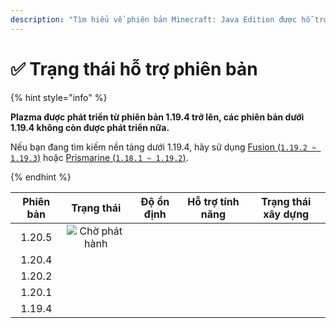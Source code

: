 ```yaml
---
description: "Tìm hiểu về phiên bản Minecraft: Java Edition được hỗ trợ trong Plazma."
---
```


# ✅ Trạng thái hỗ trợ phiên bản

{% hint style="info" %}

**Plazma được phát triển từ phiên bản 1.19.4 trở lên, các phiên bản dưới 1.19.4 không còn được phát triển nữa.**

Nếu bạn đang tìm kiếm nền tảng dưới 1.19.4, hãy sử dụng [Fusion (`1.19.2 ~ 1.19.3`)](https://github.com/RuinedTechnologyUnify/Fusion) hoặc [Prismarine (`1.18.1 ~ 1.19.2`)](https://github.com/PrismarineTeam/Prismarine).

{% endhint %}

[wait]: https://img.shields.io/badge/Chờ%20phát%20hành%20-gray?style=for-the-badge

| Phiên bản |                                                                         Trạng thái                                                                        |                                                              Độ ổn định                                                              |                                                           Hỗ trợ tính năng                                                           |                                                                            Trạng thái xây dựng                                                                            |
| :-------: | :-------------------------------------------------------------------------------------------------------------------------------------------------------: | :----------------------------------------------------------------------------------------------------------------------------------: | :----------------------------------------------------------------------------------------------------------------------------------: | :-----------------------------------------------------------------------------------------------------------------------------------------------------------------------: |
|   1.20.5  |                                                                   ![Chờ phát hành][wait]                                                                  | <img src="https://img.shields.io/badge%EC%A0%95%EB%B3%B4%20%EC%97%86%EC%9D%8C-gray?style=for-the-badge" alt="" data-size="original"> | <img src="https://img.shields.io/badge%EC%A0%95%EB%B3%B4%20%EC%97%86%EC%9D%8C-gray?style=for-the-badge" alt="" data-size="original"> |                    <img src="https://img.shields.io/badge%EC%A0%95%EB%B3%B4%20%EC%97%86%EC%9D%8C-gray?style=for-the-badge" alt="" data-size="original">                   |
|   1.20.4  |                <img src="https://img.shields.io/badge%EC%A7%80%EC%9B%90%EC%A4%91-success?style=for-the-badge" alt="" data-size="original">                | <img src="https://img.shields.io/badge%EB%A7%A4%EC%9A%B0%20%EC%A2%8B%EC%9D%8C-blue?style=for-the-badge" alt="" data-size="original"> |                 <img src="https://img.shields.io/badge/100%25-blue?style=for-the-badge" alt="" data-size="original">                 | <img src="https://img.shields.io/github/actions/workflow/status/PlazmaMC/Plazma/release.yml?style=for-the-badge&label=%20&branch=ver/1.20.4" alt="" data-size="original"> |
|   1.20.2  | <img src="https://img.shields.io/badge%EA%B8%B0%EB%8A%A5%20%EC%B6%94%EA%B0%80%20%EC%A2%85%EB%A3%8C-blue?style=for-the-badge" alt="" data-size="original"> | <img src="https://img.shields.io/badge%EB%A7%A4%EC%9A%B0%20%EC%A2%8B%EC%9D%8C-blue?style=for-the-badge" alt="" data-size="original"> |                 <img src="https://img.shields.io/badge/100%25-blue?style=for-the-badge" alt="" data-size="original">                 | <img src="https://img.shields.io/github/actions/workflow/status/PlazmaMC/Plazma/release.yml?style=for-the-badge&label=%20&branch=ver/1.20.2" alt="" data-size="original"> |
|   1.20.1  |            <img src="https://img.shields.io/badge%EC%A7%80%EC%9B%90%20%EC%A2%85%EB%A3%8C-red?style=for-the-badge" alt="" data-size="original">            | <img src="https://img.shields.io/badge%EB%A7%A4%EC%9A%B0%20%EC%A2%8B%EC%9D%8C-blue?style=for-the-badge" alt="" data-size="original"> |                 <img src="https://img.shields.io/badge/100%25-blue?style=for-the-badge" alt="" data-size="original">                 |                    <img src="https://img.shields.io/badge%EC%A0%95%EB%B3%B4%20%EC%97%86%EC%9D%8C-gray?style=for-the-badge" alt="" data-size="original">                   |
|   1.19.4  |            <img src="https://img.shields.io/badge%EC%A7%80%EC%9B%90%20%EC%A2%85%EB%A3%8C-red?style=for-the-badge" alt="" data-size="original">            | <img src="https://img.shields.io/badge%EB%A7%A4%EC%9A%B0%20%EC%A2%8B%EC%9D%8C-blue?style=for-the-badge" alt="" data-size="original"> |                 <img src="https://img.shields.io/badge/100%25-blue?style=for-the-badge" alt="" data-size="original">                 |                    <img src="https://img.shields.io/badge%EC%A0%95%EB%B3%B4%20%EC%97%86%EC%9D%8C-gray?style=for-the-badge" alt="" data-size="original">                   |
